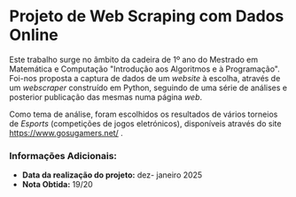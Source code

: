 # Projeto de Web Scraping com Dados Online

Este trabalho surge no âmbito da cadeira de 1º ano do Mestrado em Matemática e Computação "Introdução aos Algoritmos e à Programação". 
Foi-nos proposta a captura de dados de um *website* à escolha, através de um *webscraper* construído em Python, seguindo de uma série de análises e posterior publicação das mesmas numa página *web*.

Como tema de análise, foram escolhidos os resultados de vários torneios de *Esports* (competições de jogos eletrónicos), disponíveis através do site https://www.gosugamers.net/ .


### Informações Adicionais:
- **Data da realização do projeto:** dez- janeiro 2025
- **Nota Obtida:** 19/20
